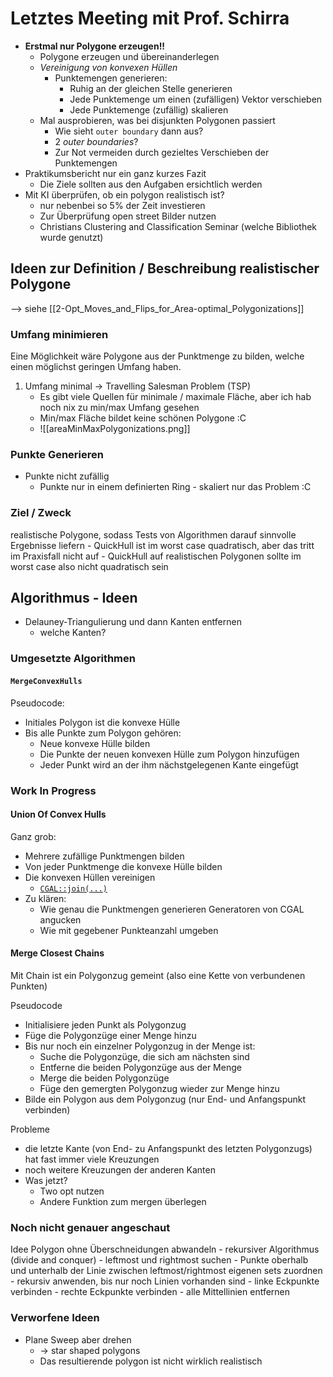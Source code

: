 # Letztes Meeting mit Prof. Schirra
- **Erstmal nur Polygone erzeugen!!**
	- Polygone erzeugen und übereinanderlegen
	- _Vereinigung von konvexen Hüllen_
		- Punktemengen generieren:
			- Ruhig an der gleichen Stelle generieren
			- Jede Punktemenge um einen (zufälligen) Vektor verschieben
			- Jede Punktemenge (zufällig) skalieren
	- Mal ausprobieren, was bei disjunkten Polygonen passiert
		- Wie sieht `outer boundary` dann aus?
		- 2 _outer boundaries_?
		- Zur Not vermeiden durch gezieltes Verschieben der Punktemengen
- Praktikumsbericht nur ein ganz kurzes Fazit
	- Die Ziele sollten aus den Aufgaben ersichtlich werden
- Mit KI überprüfen, ob ein polygon realistisch ist? 
	- nur nebenbei so 5% der Zeit investieren
	- Zur Überprüfung open street Bilder nutzen 
	- Christians Clustering and Classification Seminar (welche Bibliothek wurde genutzt)
## Ideen zur Definition / Beschreibung realistischer Polygone
--> siehe [[2-Opt_Moves_and_Flips_for_Area-optimal_Polygonizations]]

### Umfang minimieren
Eine Möglichkeit wäre Polygone aus der Punktmenge zu bilden, welche einen möglichst geringen Umfang haben.

1. Umfang minimal -> Travelling Salesman Problem (TSP)
	- Es gibt viele Quellen für minimale / maximale Fläche, aber ich hab noch nix zu min/max Umfang gesehen
	- Min/max Fläche bildet keine schönen Polygone :C
	- ![[areaMinMaxPolygonizations.png]]

### Punkte Generieren
- Punkte nicht zufällig
	- Punkte nur in einem definierten Ring - skaliert nur das Problem :C
	

### Ziel / Zweck
realistische Polygone, sodass Tests von Algorithmen darauf sinnvolle Ergebnisse liefern
	- QuickHull ist im worst case quadratisch, aber das tritt im Praxisfall nicht auf 
	- QuickHull auf realistischen Polygonen sollte im worst case also nicht quadratisch sein

## Algorithmus - Ideen
- Delauney-Triangulierung und dann Kanten entfernen
	- welche Kanten?

### Umgesetzte Algorithmen
#### `MergeConvexHulls`
Pseudocode:
- Initiales Polygon ist die konvexe Hülle
- Bis alle Punkte zum Polygon gehören:
	- Neue konvexe Hülle bilden
	- Die Punkte der neuen konvexen Hülle zum Polygon hinzufügen
	- Jeder Punkt wird an der ihm nächstgelegenen Kante eingefügt

### Work In Progress

#### Union Of Convex Hulls
Ganz grob:
- Mehrere zufällige Punktmengen bilden
- Von jeder Punktmenge die konvexe Hülle bilden
- Die konvexen Hüllen vereinigen
	- [`CGAL::join(...)`](https://doc.cgal.org/latest/Boolean_set_operations_2/group__boolean__join.html)
- Zu klären: 
	- Wie genau die Punktmengen generieren
	  Generatoren von CGAL angucken
	- Wie mit gegebener Punkteanzahl umgeben
#### Merge Closest Chains
Mit Chain ist ein Polygonzug gemeint (also eine Kette von verbundenen Punkten)

Pseudocode
- Initialisiere jeden Punkt als Polygonzug 
- Füge die Polygonzüge einer Menge hinzu
- Bis nur noch ein einzelner Polygonzug in der Menge ist:
	- Suche die Polygonzüge, die sich am nächsten sind
	- Entferne die beiden Polygonzüge aus der Menge
	- Merge die beiden Polygonzüge
	- Füge den gemergten Polygonzug wieder zur Menge hinzu
- Bilde ein Polygon aus dem Polygonzug (nur End- und Anfangspunkt verbinden)

Probleme
- die letzte Kante (von End- zu Anfangspunkt des letzten Polygonzugs) hat fast immer viele Kreuzungen
- noch weitere Kreuzungen der anderen Kanten
- Was jetzt?
	- Two opt nutzen
	- Andere Funktion zum mergen überlegen

### Noch nicht genauer angeschaut
Idee Polygon ohne Überschneidungen abwandeln
	- rekursiver Algorithmus (divide and conquer)
	- leftmost und rightmost suchen
	- Punkte oberhalb und unterhalb der Linie zwischen leftmost/rightmost eigenen sets zuordnen
	- rekursiv anwenden, bis nur noch Linien vorhanden sind
	- linke Eckpunkte verbinden
	- rechte Eckpunkte verbinden
	- alle Mittellinien entfernen

### Verworfene Ideen
- Plane Sweep aber drehen 
	- -> star shaped polygons
	- Das resultierende polygon ist nicht wirklich realistisch

